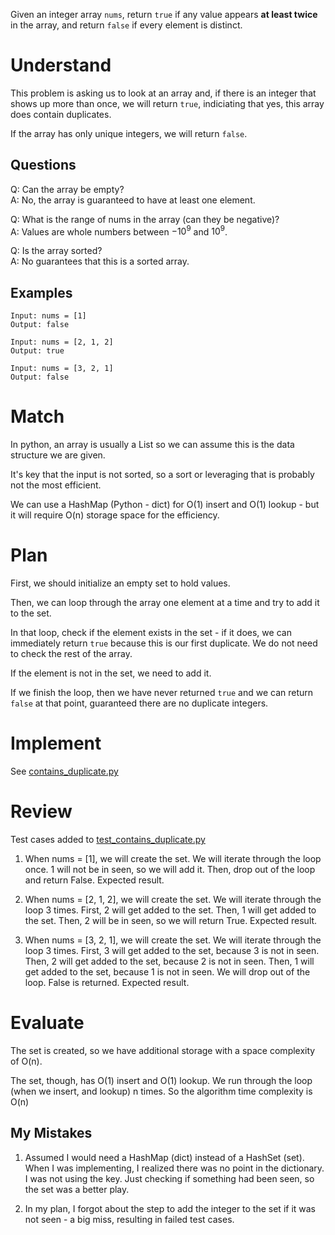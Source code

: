 Given an integer array `nums`, return `true` if any value appears **at least twice** in the array, and return `false` if every element is distinct.

# Understand

This problem is asking us to look at an array and, if there is an integer that shows up more than once, we will return `true`, indiciating that yes, this array does contain duplicates.

If the array has only unique integers, we will return `false`. 

## Questions

Q: Can the array be empty?<br>
A: No, the array is guaranteed to have at least one element.

Q: What is the range of nums in the array (can they be negative)?<br>
A: Values are whole numbers between $-10^{9}$ and $10^{9}$.

Q: Is the array sorted?<br>
A: No guarantees that this is a sorted array.

## Examples

```
Input: nums = [1]
Output: false
```

```
Input: nums = [2, 1, 2]
Output: true
```

```
Input: nums = [3, 2, 1]
Output: false
```

# Match

In python, an array is usually a List so we can assume this is the data structure we are given.

It's key that the input is not sorted, so a sort or leveraging that is probably not the most efficient.

We can use a HashMap (Python - dict) for O(1) insert and O(1) lookup - but it will require O(n) storage space for the efficiency.

# Plan

First, we should initialize an empty set to hold values.

Then, we can loop through the array one element at a time and try to add it to the set.

In that loop, check if the element exists in the set - if it does, we can immediately return `true` because this is our first duplicate. We do not need to check the rest of the array.

If the element is not in the set, we need to add it.

If we finish the loop, then we have never returned `true` and we can return `false` at that point, guaranteed there are no duplicate integers.

# Implement

See [contains_duplicate.py](contains_duplicate.py)

# Review

Test cases added to [test_contains_duplicate.py](../../../tests/neetcode150/arrays_and_hashing/contains_duplicate/test_contains_duplicate.py)

1. When nums = [1], we will create the set. We will iterate through the loop once. 1 will not be in seen, so we will add it. Then, drop out of the loop and return False. Expected result.

2. When nums = [2, 1, 2], we will create the set. We will iterate through the loop 3 times. First, 2 will get added to the set. Then, 1 will get added to the set. Then, 2 will be in seen, so we will return True. Expected result.

3. When nums = [3, 2, 1], we will create the set. We will iterate through the loop 3 times. First, 3 will get added to the set, because 3 is not in seen. Then, 2 will get added to the set, because 2 is not in seen. Then, 1 will get added to the set, because 1 is not in seen. We will drop out of the loop. False is returned. Expected result.

# Evaluate

The set is created, so we have additional storage with a space complexity of O(n).

The set, though, has O(1) insert and O(1) lookup. We run through the loop (when we insert, and lookup) n times. So the algorithm time complexity is O(n)

## My Mistakes

1. Assumed I would need a HashMap (dict) instead of a HashSet (set). When I was implementing, I realized there was no point in the dictionary. I was not using the key. Just checking if something had been seen, so the set was a better play.

2. In my plan, I forgot about the step to add the integer to the set if it was not seen - a big miss, resulting in failed test cases.
